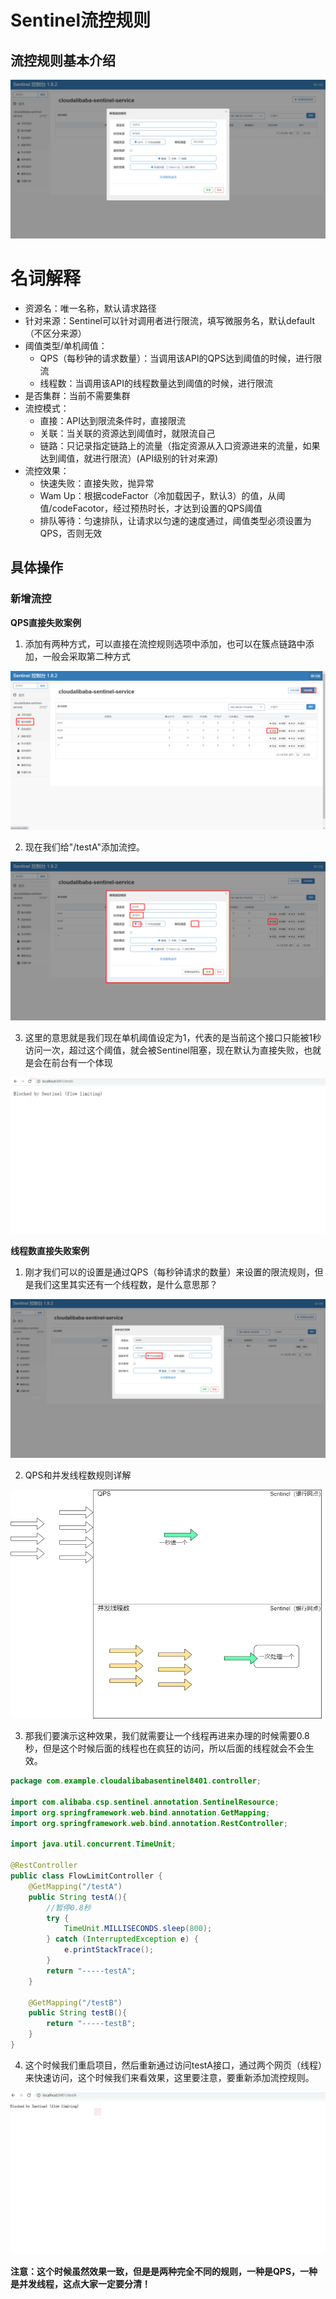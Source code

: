 # Sentinel流控规则

## 流控规则基本介绍

![image-20211009142204101](image-20211009142204101.png)



# 名词解释

- 资源名：唯一名称，默认请求路径
- 针对来源：Sentinel可以针对调用者进行限流，填写微服务名，默认default（不区分来源）
- 阈值类型/单机阈值：
  - QPS（每秒钟的请求数量）：当调用该API的QPS达到阈值的时候，进行限流
  - 线程数：当调用该API的线程数量达到阈值的时候，进行限流
- 是否集群：当前不需要集群
- 流控模式：
  - 直接：API达到限流条件时，直接限流
  - 关联：当关联的资源达到阈值时，就限流自己
  - 链路：只记录指定链路上的流量（指定资源从入口资源进来的流量，如果达到阈值，就进行限流）(API级别的针对来源)
- 流控效果：
  - 快速失败：直接失败，抛异常
  - Wam Up：根据codeFactor（冷加载因子，默认3）的值，从阈值/codeFacotor，经过预热时长，才达到设置的QPS阈值
  - 排队等待：匀速排队，让请求以匀速的速度通过，阈值类型必须设置为QPS，否则无效



## 具体操作

### 新增流控

**QPS直接失败案例**

1. 添加有两种方式，可以直接在流控规则选项中添加，也可以在簇点链路中添加，一般会采取第二种方式

![image-20211009153205839](image-20211009153205839.png)

2. 现在我们给"/testA"添加流控。

![image-20211009153539150](image-20211009153539150.png)

3. 这里的意思就是我们现在单机阈值设定为1，代表的是当前这个接口只能被1秒访问一次，超过这个阈值，就会被Sentinel阻塞，现在默认为直接失败，也就是会在前台有一个体现

![image-20211009153829675](image-20211009153829675.png)

**线程数直接失败案例**

1. 刚才我们可以的设置是通过QPS（每秒钟请求的数量）来设置的限流规则，但是我们这里其实还有一个线程数，是什么意思那？

![image-20211009154620844](image-20211009154620844.png)

2. QPS和并发线程数规则详解

![未命名绘图.drawio](未命名绘图.drawio.png)

3. 那我们要演示这种效果，我们就需要让一个线程再进来办理的时候需要0.8秒，但是这个时候后面的线程也在疯狂的访问，所以后面的线程就会不会生效。

```java
package com.example.cloudalibabasentinel8401.controller;

import com.alibaba.csp.sentinel.annotation.SentinelResource;
import org.springframework.web.bind.annotation.GetMapping;
import org.springframework.web.bind.annotation.RestController;

import java.util.concurrent.TimeUnit;

@RestController
public class FlowLimitController {
    @GetMapping("/testA")
    public String testA(){
        //暂停0.8秒
        try {
            TimeUnit.MILLISECONDS.sleep(800);
        } catch (InterruptedException e) {
            e.printStackTrace();
        }
        return "-----testA";
    }

    @GetMapping("/testB")
    public String testB(){
        return "-----testB";
    }
}
```

4. 这个时候我们重启项目，然后重新通过访问testA接口，通过两个网页（线程）来快速访问，这个时候我们来看效果，这里要注意，要重新添加流控规则。

![image-20211009162325899](image-20211009162325899.png)

**注意：这个时候虽然效果一致，但是是两种完全不同的规则，一种是QPS，一种是并发线程，这点大家一定要分清！**

 
